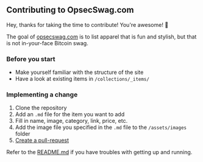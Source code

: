 ## Contributing to OpsecSwag.com

Hey, thanks for taking the time to contribute! You're awesome! 🎉

The goal of [opsecswag.com](https://opsecswag.com)
is to list apparel that is fun and stylish, but that is
not in-your-face Bitcoin swag.

### Before you start

* Make yourself familiar with the structure of the site
* Have a look at existing items in `/collections/_items/`

### Implementing a change

1. Clone the repository
2. Add an `.md` file for the item you want to add
3. Fill in name, image, category, link, price, etc.
4. Add the image file you specified in the `.md` file to the `/assets/images` folder
3. [Create a pull-request](https://github.com/opsecswag/opsecswag.github.io/pulls)

Refer to the [README.md](https://github.com/opsecswag/opsecswag.github.io/blob/master/README.md) if you have troubles with getting up and running.
